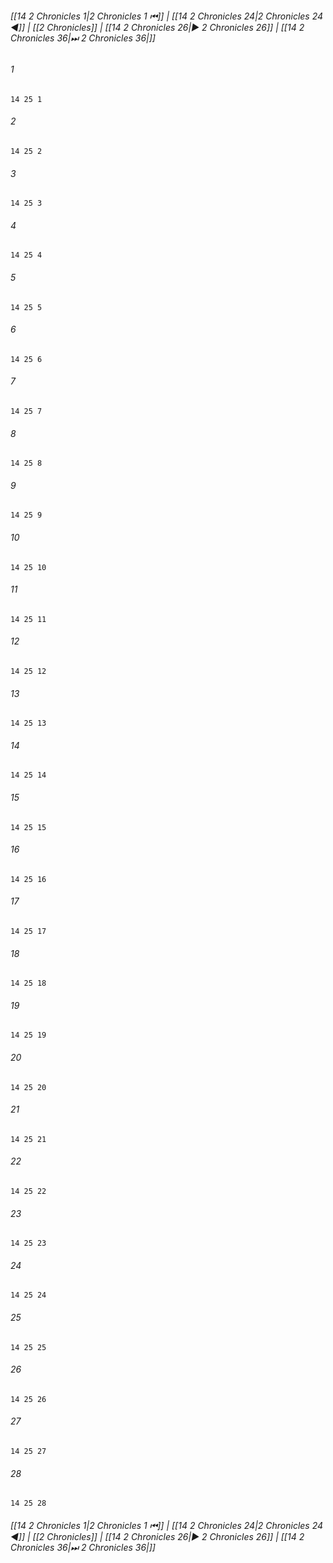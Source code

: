 
###### [[14 2 Chronicles 1|2 Chronicles 1 ⏮]] | [[14 2 Chronicles 24|2 Chronicles 24 ◀]] | [[2 Chronicles]] | [[14 2 Chronicles 26|▶ 2 Chronicles 26]] | [[14 2 Chronicles 36|⏭ 2 Chronicles 36|]]

###### 1
``` verse
14 25 1 
```
###### 2
``` verse
14 25 2 
```
###### 3
``` verse
14 25 3 
```
###### 4
``` verse
14 25 4 
```
###### 5
``` verse
14 25 5 
```
###### 6
``` verse
14 25 6 
```
###### 7
``` verse
14 25 7 
```
###### 8
``` verse
14 25 8 
```
###### 9
``` verse
14 25 9 
```
###### 10
``` verse
14 25 10 
```
###### 11
``` verse
14 25 11 
```
###### 12
``` verse
14 25 12 
```
###### 13
``` verse
14 25 13 
```
###### 14
``` verse
14 25 14 
```
###### 15
``` verse
14 25 15 
```
###### 16
``` verse
14 25 16 
```
###### 17
``` verse
14 25 17 
```
###### 18
``` verse
14 25 18 
```
###### 19
``` verse
14 25 19 
```
###### 20
``` verse
14 25 20 
```
###### 21
``` verse
14 25 21 
```
###### 22
``` verse
14 25 22 
```
###### 23
``` verse
14 25 23 
```
###### 24
``` verse
14 25 24 
```
###### 25
``` verse
14 25 25 
```
###### 26
``` verse
14 25 26 
```
###### 27
``` verse
14 25 27 
```
###### 28
``` verse
14 25 28 
```

###### [[14 2 Chronicles 1|2 Chronicles 1 ⏮]] | [[14 2 Chronicles 24|2 Chronicles 24 ◀]] | [[2 Chronicles]] | [[14 2 Chronicles 26|▶ 2 Chronicles 26]] | [[14 2 Chronicles 36|⏭ 2 Chronicles 36|]]

